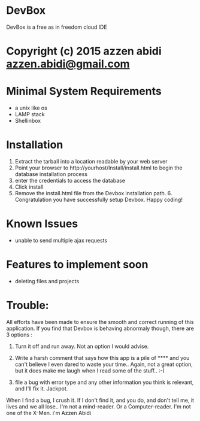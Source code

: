 # DevBox
DevBox is a free as in freedom cloud IDE

# Copyright (c) 2015 azzen abidi <azzen.abidi@gmail.com>


# Minimal System Requirements
- a unix like os
- LAMP stack		
- Shellinbox

# Installation
1. Extract the tarball into a location readable by your web server
2. Point your browser to http://yourhost/Install/install.html to begin the   database installation process
3. enter the credentials to access the database
4.  Click install
5. Remove the install.html file from the Devbox installation path.
	6. Congratulation you have successfully setup Devbox. Happy coding!

# Known Issues
- unable to send multiple ajax requests

# Features to implement soon
- deleting files and projects

# Trouble:

All efforts have been made to ensure the smooth and correct running of this application.
If you find that Devbox is behaving abnormaly though, there are 3 options :

1) Turn it off and run away. Not an option I would advise.

2) Write a harsh comment that says how this app is a pile of **** and you can't believe I
even dared to waste your time.. Again, not a great option, but it does make me laugh when I
read some of the stuff.. :-)

3) file a bug  with error type and any other
information you think is relevant, and I'll fix it. Jackpot.

When I find a bug, I crush it. If I don't find it, and you do, and don't tell me, it lives and we all
lose.. I'm not a mind-reader. Or a Computer-reader. I'm not one of the X-Men.
i'm Azzen Abidi
